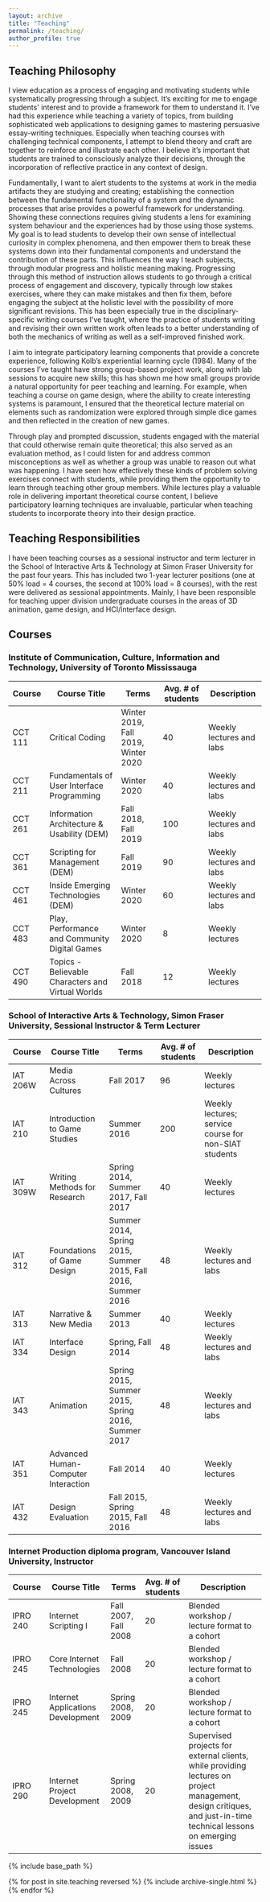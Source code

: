 ```yaml
---
layout: archive
title: "Teaching"
permalink: /teaching/
author_profile: true
---
```

## Teaching Philosophy

I view education as a process of engaging and motivating students while systematically progressing through a subject. It’s exciting for me to engage students' interest and to provide a framework for them to understand it. I’ve had this experience while teaching a variety of topics, from building sophisticated web applications to designing games to mastering persuasive essay-writing techniques. Especially when teaching courses with challenging technical components, I attempt to blend theory and craft are together to reinforce and illustrate each other. I believe it’s important that students are trained to consciously analyze their decisions, through the incorporation of reflective practice in any context of design.

Fundamentally, I want to alert students to the systems at work in the media artifacts they are studying and creating; establishing the connection between the fundamental functionality of a system and the dynamic processes that arise provides a powerful framework for understanding. Showing these connections requires giving students a lens for examining system behaviour and the experiences had by those using those systems. My goal is to lead students to develop their own sense of intellectual curiosity in complex phenomena, and then empower them to break these systems down into their fundamental components and understand the contribution of these parts. This influences the way I teach subjects, through modular progress and holistic meaning making. Progressing through this method of instruction allows students to go through a critical process of engagement and discovery, typically through low stakes exercises, where they can make mistakes and then fix them, before engaging the subject at the holistic level with the possibility of more significant revisions. This has been especially true in the disciplinary-specific writing courses I’ve taught, where the practice of students writing and revising their own written work often leads to a better understanding of both the mechanics of writing as well as a self-improved finished work.

I aim to integrate participatory learning components that provide a concrete experience, following Kolb’s experiential learning cycle (1984). Many of the courses I’ve taught have strong group-based project work, along with lab sessions to acquire new skills; this has shown me how small groups provide a natural opportunity for peer teaching and learning. For example, when teaching a course on game design, where the ability to create interesting systems is paramount, I ensured that the theoretical lecture material on elements such as randomization were explored through simple dice games and then reflected in the creation of new games. 

Through play and prompted discussion, students engaged with the material that could otherwise remain quite theoretical; this also served as an evaluation method, as I could listen for and address common misconceptions as well as whether a group was unable to reason out what was happening. I have seen how effectively these kinds of problem solving exercises connect with students, while providing them the opportunity to learn through teaching other group members. While lectures play a valuable role in delivering important theoretical course content, I believe participatory learning techniques are invaluable, particular when teaching students to incorporate theory into their design practice.

## Teaching Responsibilities

I have been teaching courses as a sessional instructor and term lecturer in the School of Interactive Arts & Technology at Simon Fraser University for the past four years. This has included two 1-year lecturer positions (one at 50% load = 4 courses, the second at 100% load = 8 courses), with the rest were delivered as sessional appointments. Mainly, I have been responsible for teaching upper division undergraduate courses in the areas of 3D animation, game design, and HCI/interface design.

## Courses
### Institute of Communication, Culture, Information and Technology, University of Toronto Mississauga
| Course  | Course Title                                      | Terms                               | Avg. # of students | Description              |
|---------|---------------------------------------------------|-------------------------------------|--------------------|--------------------------|
| CCT 111 | Critical Coding                                   | Winter 2019, Fall 2019, Winter 2020 | 40                 | Weekly lectures and labs |
| CCT 211 | Fundamentals of User Interface Programming        | Winter 2020                         | 40                 | Weekly lectures and labs |
| CCT 261 | Information Architecture & Usability (DEM)        | Fall 2018, Fall 2019                | 100                | Weekly lectures and labs |
| CCT 361 | Scripting for Management (DEM)                    | Fall 2019                           | 90                 | Weekly lectures and labs |
| CCT 461 | Inside Emerging Technologies (DEM)                | Winter 2020                         | 60                 | Weekly lectures and labs |
| CCT 483 | Play, Performance and Community Digital Games     | Winter 2020                         | 8                  | Weekly lectures          |
| CCT 490 | Topics - Believable Characters and Virtual Worlds | Fall 2018                           | 12                 | Weekly lectures          |


### School of Interactive Arts & Technology, Simon Fraser University, Sessional Instructor & Term Lecturer

| Course   | Course Title                        | Terms                                                         | Avg. # of students | Description                                           |
|----------|-------------------------------------|---------------------------------------------------------------|--------------------|-------------------------------------------------------|
| IAT 206W | Media Across Cultures               | Fall 2017                                                     | 96                 | Weekly lectures                                       |
| IAT 210  | Introduction to Game Studies        | Summer 2016                                                   | 200                | Weekly lectures; service course for non-SIAT students |
| IAT 309W | Writing Methods for Research        | Spring 2014, Summer 2017, Fall 2017                           | 40                 | Weekly lectures                                       |
| IAT 312  | Foundations of Game Design          | Summer 2014, Spring 2015, Summer 2015, Fall 2016, Summer 2016 | 48                 | Weekly lectures and labs                              |
| IAT 313  | Narrative & New Media               | Summer 2013                                                   | 40                 | Weekly lectures                                       |
| IAT 334  | Interface Design                    | Spring, Fall 2014                                             | 48                 | Weekly lectures and labs                              |
| IAT 343  | Animation                           | Spring 2015, Summer 2015, Spring 2016, Summer 2017            | 48                 | Weekly lectures and labs                              |
| IAT 351  | Advanced Human-Computer Interaction | Fall 2014                                                     | 40                 | Weekly lectures                                       |
| IAT 432  | Design Evaluation                   | Fall 2015, Spring 2015, Fall 2016                             | 48                 | Weekly lectures and labs                              |

### Internet Production diploma program, Vancouver Island University, Instructor

| Course   | Course Title                      | Terms                | Avg. # of students | Description                                   |
|----------|-----------------------------------|----------------------|--------------------|-----------------------------------------------|
| IPRO 240 | Internet Scripting I              | Fall 2007, Fall 2008 | 20                 | Blended workshop / lecture format to a cohort |
| IPRO 245 | Core Internet Technologies        | Fall 2008            | 20                 | Blended workshop / lecture format to a cohort |
| IPRO 245 | Internet Applications Development | Spring 2008, 2009    | 20                 | Blended workshop / lecture format to a cohort |
| IPRO 290 | Internet Project Development      | Spring 2008, 2009    | 20                 | Supervised projects for external clients, while providing lectures on project management, design critiques, and just-in-time technical lessons on emerging issues |
{% include base_path %}

{% for post in site.teaching reversed %}
  {% include archive-single.html %}
{% endfor %}
